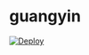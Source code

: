 # guangyin
[![Deploy](https://www.herokucdn.com/deploy/button.png)](https://dashboard.heroku.com/new?template=https://github.com/zhixinxiaobai/guangyin )
